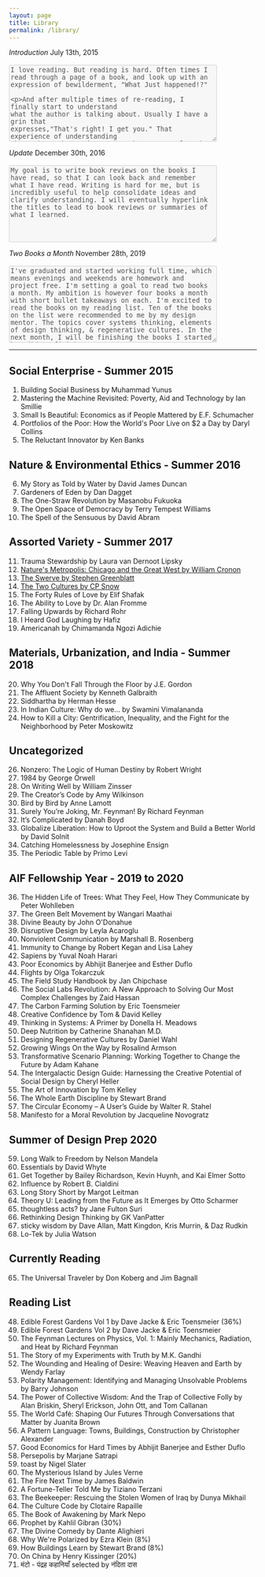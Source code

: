 ```yaml
---
layout: page
title: Library
permalink: /library/
---
```

<p><em>Introduction</em> July 13th, 2015<br/>
            <br/>
            <textarea rows="10" cols="50" disabled>
I love reading. But reading is hard. Often times I read through a page of a book, and look up with an expression of bewilderment, "What Just happened!?"

And after multiple times of re-reading, I finally start to understand what the author is talking about. Usually I have a grin that expresses,"That's right! I get you." That experience of understanding where the author and I are on the same wavelength makes reading one my favorite activities to do.

I want to make a reading list of all the books I have read in my spare time starting from 2015 to document the knowledge I learned. I am by no means a good writer nor one of those smart readers who gets everything in one go. I'm really the opposite: slow to understand and can not for the life of me express my thoughts clearly. But I think life is about learning and growing on your weaknesses. So please don't take my thoughts so truthfully! I am forever in a process of changing my thoughts and beliefs for the better so always, if you ever notice something wrong with my thoughts, please correct me.

This blog is mainly for myself, but if you come across any one of these books and you've read them, I would be ecstatic to talk about them with you! Talking with others about the unknown and new ideas is one of my favorite things to do.
            </textarea></p>

<p><em>Update</em> December 30th, 2016<br/>
            <br/>
            <textarea rows="10" cols="50" disabled>
My goal is to write book reviews on the books I have read, so that I can look back and remember what I have read. Writing is hard for me, but is incredibly useful to help consolidate ideas and clarify understanding. I will eventually hyperlink the titles to lead to book reviews or summaries of what I learned.
            </textarea></p>

<p><em>Two Books a Month</em> November 28th, 2019<br/>
            <br/>
            <textarea rows="10" cols="50" disabled>
I've graduated and started working full time, which means evenings and weekends are homework and project free. I'm setting a goal to read two books a month. My ambition is however four books a month with short bullet takeaways on each. I'm excited to read the books on my reading list. Ten of the books on the list were recommended to me by my design mentor. The topics cover systems thinking, elements of design thinking, & regenerative cultures. In the next month, I will be finishing the books I started but didn't finish.
            </textarea></p>

***

## Social Enterprise - Summer 2015

1. Building Social Business by Muhammad Yunus
2. Mastering the Machine Revisited: Poverty, Aid and Technology by Ian Smillie
3. Small Is Beautiful: Economics as if People Mattered by E.F. Schumacher
4. Portfolios of the Poor: How the World's Poor Live on $2 a Day by Daryl Collins
5. The Reluctant Innovator by Ken Banks

## Nature & Environmental Ethics - Summer 2016

6. My Story as Told by Water by David James Duncan
7. Gardeners of Eden by Dan Dagget
8. The One-Straw Revolution by Masanobu Fukuoka
9. The Open Space of Democracy by Terry Tempest Williams
10. The Spell of the Sensuous by David Abram

## Assorted Variety - Summer 2017

11. Trauma Stewardship by Laura van Dernoot Lipsky
12. [Nature's Metropolis: Chicago and the Great West by William Cronon](https://dswenn.wordpress.com/natures-metropolis-chicago-and-the-great-west-by-william-cronon/)
13. [The Swerve by Stephen Greenblatt](https://dswenn.wordpress.com/the-swerve/)
14. [The Two Cultures by CP Snow](https://dswenn.wordpress.com/cpsnow/)
15. The Forty Rules of Love by Elif Shafak
16. The Ability to Love by Dr. Alan Fromme
17. Falling Upwards by Richard Rohr
18. I Heard God Laughing by Hafiz
19. Americanah by Chimamanda Ngozi Adichie

## Materials, Urbanization, and India - Summer 2018

20. Why You Don't Fall Through the Floor by J.E. Gordon
21. The Affluent Society by Kenneth Galbraith
22. Siddhartha by Herman Hesse
23. In Indian Culture: Why do we... by Swamini Vimalananda
24. How to Kill a City: Gentrification, Inequality, and the Fight for the Neighborhood by Peter Moskowitz

## Uncategorized

26. Nonzero: The Logic of Human Destiny by Robert Wright
27. 1984 by George Orwell
28. On Writing Well by William Zinsser
29. The Creator’s Code by Amy Wilkinson
30. Bird by Bird by Anne Lamott
31. Surely You’re Joking, Mr. Feynman! By Richard Feynman
32. It’s Complicated by Danah Boyd
33. Globalize Liberation: How to Uproot the System and Build a Better World by David Solnit
34. Catching Homelessness by Josephine Ensign
35. The Periodic Table by Primo Levi

## AIF Fellowship Year - 2019 to 2020

36. The Hidden Life of Trees: What They Feel, How They Communicate by Peter Wohlleben
37. The Green Belt Movement by Wangari Maathai
38. Divine Beauty by John O'Donahue
39. Disruptive Design by Leyla Acaroglu
40. Nonviolent Communication by Marshall B. Rosenberg
41. Immunity to Change by Robert Kegan and Lisa Lahey
42. Sapiens by Yuval Noah Harari
43. Poor Economics by Abhijit Banerjee and Esther Duflo
44. Flights by Olga Tokarczuk
45. The Field Study Handbook by Jan Chipchase
46. The Social Labs Revolution: A New Approach to Solving Our Most Complex Challenges by Zaid Hassan
47. The Carbon Farming Solution by Eric Toensmeier
48. Creative Confidence by Tom & David Kelley
49. Thinking in Systems: A Primer by Donella H. Meadows
50. Deep Nutrition by Catherine Shanahan M.D.
51. Designing Regenerative Cultures by Daniel Wahl
52. Growing Wings On the Way by Rosalind Armson
53. Transformative Scenario Planning: Working Together to Change the Future by Adam Kahane
54. The Intergalactic Design Guide: Harnessing the Creative Potential of Social Design by Cheryl Heller
55. The Art of Innovation by Tom Kelley
56. The Whole Earth Discipline by Stewart Brand
57. The Circular Economy – A User’s Guide by Walter R. Stahel
58. Manifesto for a Moral Revolution by Jacqueline Novogratz

## Summer of Design Prep 2020

59. Long Walk to Freedom by Nelson Mandela
60. Essentials by David Whyte
61. Get Together by Bailey Richardson, Kevin Huynh, and Kai Elmer Sotto
62. Influence by Robert B. Cialdini
63. Long Story Short by Margot Leitman
64. Theory U: Leading from the Future as It Emerges by Otto Scharmer
65. thoughtless acts? by Jane Fulton Suri
66. Rethinking Design Thinking by GK VanPatter
67. sticky wisdom by Dave Allan, Matt Kingdon, Kris Murrin, & Daz Rudkin
68. Lo-Tek by Julia Watson

## Currently Reading
65. The Universal Traveler by Don Koberg and Jim Bagnall

## Reading List
48. Edible Forest Gardens Vol 1 by Dave Jacke & Eric Toensmeier (36%)
49. Edible Forest Gardens Vol 2 by Dave Jacke & Eric Toensmeier
50. The Feynman Lectures on Physics, Vol. 1: Mainly Mechanics, Radiation, and Heat by Richard Feynman
51. The Story of my Experiments with Truth by M.K. Gandhi
52. The Wounding and Healing of Desire: Weaving Heaven and Earth by Wendy Farlay
53. Polarity Management: Identifying and Managing Unsolvable Problems by Barry Johnson
54. The Power of Collective Wisdom: And the Trap of Collective Folly by Alan Briskin, Sheryl Erickson, John Ott, and Tom Callanan
55. The World Café: Shaping Our Futures Through Conversations that Matter by Juanita Brown
56. A Pattern Language: Towns, Buildings, Construction by Christopher Alexander
57. Good Economics for Hard Times by Abhijit Banerjee and Esther Duflo
58. Persepolis by Marjane Satrapi
59. toast by Nigel Slater
60. The Mysterious Island by Jules Verne
61. The Fire Next Time by James Baldwin
62. A Fortune-Teller Told Me by Tiziano Terzani
63. The Beekeeper: Rescuing the Stolen Women of Iraq by Dunya Mikhail
64. The Culture Code by Clotaire Rapaille
65. The Book of Awakening by Mark Nepo
66. Prophet by Kahlil Gibran (30%)
67. The Divine Comedy by Dante Alighieri
68. Why We're Polarized by Ezra Klein (8%)
69. How Buildings Learn by Stewart Brand (8%)
70. On China by Henry Kissinger (20%)
71. मंटो - पंद्रह कहानियाँ selected by नंदिता दास

